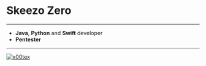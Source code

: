 # Skeezo Zero
---
* **Java**, **Python** and **Swift** developer
* **Pentester**
---
<p align="left">
  <a href="https://www.hackthebox.eu/home/users/profile/252846" target="_blank"><img loading="lazy" alt="x00tex" src="http://www.hackthebox.eu/badge/image/252846"></img></a>
</p>

